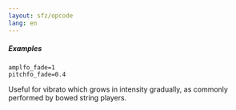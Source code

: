 ```yaml
---
layout: sfz/opcode
lang: en
---
```

##### Examples

```
amplfo_fade=1
pitchfo_fade=0.4
```

Useful for vibrato which grows in intensity gradually,
as commonly performed by bowed string players.
